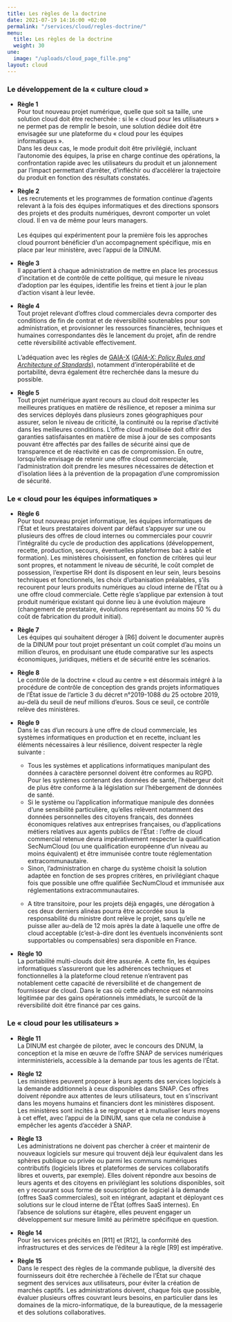 ```yaml
---
title: Les règles de la doctrine
date: 2021-07-19 14:16:00 +02:00
permalink: "/services/cloud/regles-doctrine/"
menu:
  title: Les règles de la doctrine
  weight: 30
une:
  image: "/uploads/cloud_page_fille.png"
layout: cloud
---
```


<h3>Le développement de la «&nbsp;culture cloud&nbsp;»</h3>
<ul><li><p><strong>Règle 1</strong><br>Pour tout nouveau projet numérique, quelle que soit sa taille, une solution cloud doit être recherchée&nbsp;: si le «&nbsp;cloud pour les utilisateurs&nbsp;» ne permet pas de remplir le besoin, une solution dédiée doit être envisagée sur une plateforme du «&nbsp;cloud pour les équipes informatiques&nbsp;». <br>Dans les deux cas, le mode produit doit être privilégié, incluant l’autonomie des équipes, la prise en charge continue des opérations, la confrontation rapide avec les utilisateurs du produit et un jalonnement par l’impact permettant d’arrêter, d’infléchir ou d’accélérer la trajectoire du produit en fonction des résultats constatés.</p> </li> 
<li> <p><strong>Règle 2</strong><br>Les recrutements et les programmes de formation continue d’agents relevant à la fois des équipes informatiques et des directions sponsors des projets et des produits numériques, devront comporter un volet cloud. Il en va de même pour leurs managers. <br> <br>Les équipes qui expérimentent pour la première fois les approches cloud pourront bénéficier d’un accompagnement spécifique, mis en place par leur ministère, avec l’appui de la DINUM.</p> </li> 
<li> <p><strong>Règle 3</strong><br>Il appartient à chaque administration de mettre en place les processus d’incitation et de contrôle de cette politique, qui mesure le niveau d’adoption par les équipes, identifie les freins et tient à jour le plan d’action visant à leur levée.</p> </li> 
<li> <p><strong>Règle 4</strong><br>Tout projet relevant d’offres cloud commerciales devra comporter des conditions de fin de contrat et de réversibilité soutenables pour son administration, et provisionner les ressources financières, techniques et humaines correspondantes dès le lancement du projet, afin de rendre cette réversibilité activable effectivement. <br> <br>L’adéquation avec les règles de <a href="https://www.data-infrastructure.eu">GAIA-X</a> (<i><a href="https://www.data-infrastructure.eu/GAIAX/Redaktion/EN/Publications/gaia-x-policy-rules-and-architecture-of-standards.pdf?__blob=publicationFile&amp;v=5" title="GAIA-X: Policy Rules and Architecture of Standards - Lien externe - en anglais"><span lang="en">GAIA-X: Policy Rules and Architecture of Standards</span></a></i>), notamment d’interopérabilité et de portabilité, devra également être recherchée dans la mesure du possible.</p> </li>
<li> <p><strong>Règle 5</strong><br>Tout projet numérique ayant recours au cloud doit respecter les meilleures pratiques en matière de résilience, et reposer a minima sur des services déployés dans plusieurs zones géographiques pour assurer, selon le niveau de criticité, la continuité ou la reprise d’activité dans les meilleures conditions. L’offre cloud mobilisée doit offrir des garanties satisfaisantes en matière de mise à jour de ses composants pouvant être affectés par des failles de sécurité ainsi que de transparence et de réactivité en cas de compromission. En outre, lorsqu’elle envisage de retenir une offre cloud commerciale, l’administration doit prendre les mesures nécessaires de détection et d’isolation liées à la prévention de la propagation d’une compromission de sécurité.</p> </li> </ul> 
<h3>Le «&nbsp;cloud pour les équipes informatiques&nbsp;»</h3> 
<ul> <li> <p><strong>Règle 6</strong><br>Pour tout nouveau projet informatique, les équipes informatiques de l’État et leurs prestataires doivent par défaut s’appuyer sur une ou plusieurs des offres de cloud internes ou commerciales pour couvrir l’intégralité du cycle de production des applications (développement, recette, production, secours, éventuelles plateformes bac à sable et formation). Les ministères choisissent, en fonction de critères qui leur sont propres, et notamment le niveau de sécurité, le coût complet de possession, l’expertise RH dont ils disposent en leur sein, leurs besoins techniques et fonctionnels, les choix d’urbanisation préalables, s’ils recourent pour leurs produits numériques au cloud interne de l’État ou à une offre cloud commerciale. Cette règle s’applique par extension à tout produit numérique existant qui donne lieu à une évolution majeure (changement de prestataire, évolutions représentant au moins 50&nbsp;% du coût de fabrication du produit initial).</p> </li> <li> <p><strong>Règle 7</strong><br>Les équipes qui souhaitent déroger à [R6] doivent le documenter auprès de la DINUM pour tout projet présentant un coût complet d’au moins un million d’euros, en produisant une étude comparative sur les aspects économiques, juridiques, métiers et de sécurité entre les scénarios.</p> </li> <li> <p><strong>Règle 8</strong><br>Le contrôle de la doctrine «&nbsp;cloud au centre&nbsp;» est désormais intégré à la procédure de contrôle de conception des grands projets informatiques de l’État issue de l’article 3 du décret n°2019-1088 du 25 octobre 2019, au-delà du seuil de neuf millions d’euros. Sous ce seuil, ce contrôle relève des ministères.</p> </li><li><strong>Règle 9</strong><br>Dans le cas d’un recours à une offre de cloud commerciale, les systèmes informatiques en production et en recette, incluant les éléments nécessaires à leur résilience, doivent respecter la règle suivante&nbsp;:</li><ul><li>Tous les systèmes et applications informatiques manipulant des données à caractère personnel doivent être conformes au RGPD. Pour les systèmes contenant des données de santé, l’hébergeur doit de plus être conforme à la législation sur l’hébergement de données de santé.</li> <li>Si le système ou l’application informatique manipule des données d’une sensibilité particulière, qu’elles relèvent notamment des données personnelles des citoyens français, des données économiques relatives aux entreprises françaises, ou d’applications métiers relatives aux agents publics de l’État&nbsp;: l’offre de cloud commercial retenue devra impérativement respecter la qualification SecNumCloud (ou une qualification européenne d’un niveau au moins équivalent) et être immunisée contre toute réglementation extracommunautaire.</li> <li>Sinon, l’administration en charge du système choisit la solution adaptée en fonction de ses propres critères, en privilégiant chaque fois que possible une offre qualifiée SecNumCloud et immunisée aux réglementations extracommunautaires.</li> <li> <p>A titre transitoire, pour les projets déjà engagés, une dérogation à ces deux derniers alinéas pourra être accordée sous la responsabilité du ministre dont relève le projet, sans qu’elle ne puisse aller au-delà de 12 mois après la date à laquelle une offre de cloud acceptable (c’est-à-dire dont les éventuels inconvénients sont supportables ou compensables) sera disponible en France.</p> </li></ul><li><strong>Règle 10</strong><br>La portabilité multi-clouds doit être assurée. A cette fin, les équipes informatiques s’assureront que les adhérences techniques et fonctionnelles à la plateforme cloud retenue n’entravent pas notablement cette capacité de réversibilité et de changement de fournisseur de cloud. Dans le cas où cette adhérence est néanmoins légitimée par des gains opérationnels immédiats, le surcoût de la réversibilité doit être financé par ces gains.</li> </ul> <h3>Le «&nbsp;cloud pour les utilisateurs&nbsp;»</h3> <ul> <li> <p><strong>Règle 11</strong> <br>La DINUM est chargée de piloter, avec le concours des DNUM, la conception et la mise en œuvre de l’offre SNAP de services numériques interministériels, accessible à la demande par tous les agents de l’État.</p> </li> <li> <p><strong>Règle 12</strong> <br>Les ministères peuvent proposer à leurs agents des services logiciels à la demande additionnels à ceux disponibles dans SNAP. Ces offres doivent répondre aux attentes de leurs utilisateurs, tout en s’inscrivant dans les moyens humains et financiers dont les ministères disposent. Les ministères sont incités à se regrouper et à mutualiser leurs moyens à cet effet, avec l’appui de la DINUM, sans que cela ne conduise à empêcher les agents d’accéder à SNAP.</p> </li> 
<li><p><strong>Règle 13</strong> <br>Les administrations ne doivent pas chercher à créer et maintenir de nouveaux logiciels sur mesure qui trouvent déjà leur équivalent dans les sphères publique ou privée ou parmi les communs numériques contributifs (logiciels libres et plateformes de services collaboratifs libres et ouverts, par exemple). Elles doivent répondre aux besoins de leurs agents et des citoyens en privilégiant les solutions disponibles, soit en y recourant sous forme de souscription de logiciel à la demande (offres SaaS commerciales), soit en intégrant, adaptant et déployant ces solutions sur le cloud interne de l’État (offres SaaS internes). En l’absence de solutions sur étagère, elles peuvent engager un développement sur mesure limité au périmètre spécifique en question.</p></li> 
<li> <p><strong>Règle 14</strong> <br>Pour les services précités en [R11] et [R12], la conformité des infrastructures et des services de l’éditeur à la règle [R9] est impérative.</p> </li> 
<li><p><strong>Règle 15</strong> <br>Dans le respect des règles de la commande publique, la diversité des fournisseurs doit être recherchée à l’échelle de l’État sur chaque segment des services aux utilisateurs, pour éviter la création de marchés captifs. Les administrations doivent, chaque fois que possible, évaluer plusieurs offres couvrant leurs besoins, en particulier dans les domaines de la micro-informatique, de la bureautique, de la messagerie et des solutions collaboratives.</p></li></ul>